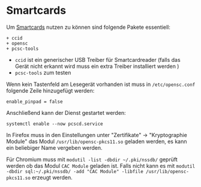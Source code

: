 # Smartcards

Um [Smartcards](https://wiki.archlinux.org/index.php/Smartcards) nutzen zu können sind folgende Pakete essentiell:

    + ccid  
    + opensc
    + pcsc-tools

* `ccid` ist ein generischer USB Treiber für Smartcardreader (falls das Gerät nicht erkannt wird muss ein extra Treiber installiert werden )
* `pcsc-tools` zum testen


Wenn kein Tastenfeld am Lesegerät vorhanden ist muss in `/etc/opensc.conf` folgende Zeile hinzugefügt werden:

    enable_pinpad = false


Anschließend kann der Dienst gestartet werden:

    systemctl enable --now pcscd.service


In Firefox muss in den Einstellungen unter "Zertifikate" -> "Kryptographie Module" das Modul `/usr/lib/opensc-pkcs11.so` geladen werden, es kann ein beliebiger Name vergeben werden.

Für Chromium muss mit `modutil -list -dbdir ~/.pki/nssdb/` geprüft werden ob das Modul `CAC Module` geladen ist. Falls nicht kann es mit `modutil -dbdir sql:~/.pki/nssdb/ -add "CAC Module" -libfile /usr/lib/opensc-pkcs11.so` erzeugt werden.
